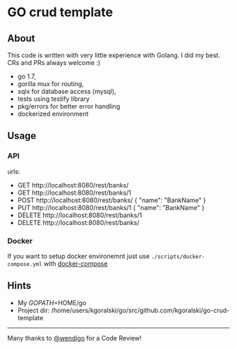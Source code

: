 # GO crud template 

## About
This code is written with very little experience with Golang. I did my best. CRs and PRs always welcome :)

 - go 1.7,
 - gorilla mux for routing,
 - sqlx for database access (mysql),
 - tests using testify library
 - pkg/errors for better error handling
 - dockerized environment

## Usage

### API

urls:
 - GET http://localhost:8080/rest/banks/
 - GET http://localhost:8080/rest/banks/1
 - POST http://localhost:8080/rest/banks/ { "name": "BankName" }
 - PUT http://localhost:8080/rest/banks/1 { "name": "BankName" }
 - DELETE http://localhost:8080/rest/banks/1
 - DELETE http://localhost:8080/rest/banks/

### Docker

If you want to setup docker environemnt just use `./scripts/docker-compose.yml` with [docker-compose](https://docs.docker.com/compose/)
 
## Hints

 - My $GOPATH=$HOME/go
 - Project dir: /home/users/kgoralski/go/src/github.com/kgoralski/go-crud-template

---
Many thanks to [@wendigo](https://github.com/wendigo) for a Code Review!
